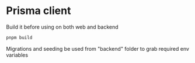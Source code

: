 # Prisma client

Build it before using on both web and backend

```sh
pnpm build
```

Migrations and seeding be used from "backend" folder to grab required env variables
